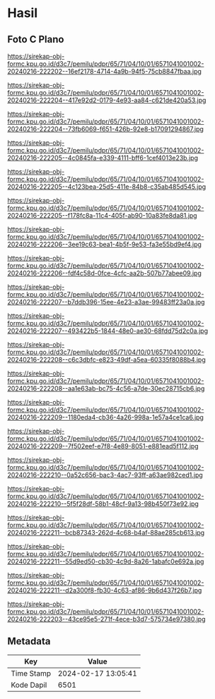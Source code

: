 # Hasil

## Foto C Plano

https://sirekap-obj-formc.kpu.go.id/d3c7/pemilu/pdpr/65/71/04/10/01/6571041001002-20240216-222202--16ef2178-4714-4a9b-94f5-75cb8847fbaa.jpg

https://sirekap-obj-formc.kpu.go.id/d3c7/pemilu/pdpr/65/71/04/10/01/6571041001002-20240216-222204--417e92d2-0179-4e93-aa84-c621de420a53.jpg

https://sirekap-obj-formc.kpu.go.id/d3c7/pemilu/pdpr/65/71/04/10/01/6571041001002-20240216-222204--73fb6069-f651-426b-92e8-b17091294867.jpg

https://sirekap-obj-formc.kpu.go.id/d3c7/pemilu/pdpr/65/71/04/10/01/6571041001002-20240216-222205--4c0845fa-e339-4111-bff6-1cef4013e23b.jpg

https://sirekap-obj-formc.kpu.go.id/d3c7/pemilu/pdpr/65/71/04/10/01/6571041001002-20240216-222205--4c123bea-25d5-411e-84b8-c35ab485d545.jpg

https://sirekap-obj-formc.kpu.go.id/d3c7/pemilu/pdpr/65/71/04/10/01/6571041001002-20240216-222205--f178fc8a-11c4-405f-ab90-10a83fe8da81.jpg

https://sirekap-obj-formc.kpu.go.id/d3c7/pemilu/pdpr/65/71/04/10/01/6571041001002-20240216-222206--3ee19c63-bea1-4b5f-9e53-fa3e55bd9ef4.jpg

https://sirekap-obj-formc.kpu.go.id/d3c7/pemilu/pdpr/65/71/04/10/01/6571041001002-20240216-222206--fdf4c58d-0fce-4cfc-aa2b-507b77abee09.jpg

https://sirekap-obj-formc.kpu.go.id/d3c7/pemilu/pdpr/65/71/04/10/01/6571041001002-20240216-222207--b7ddb396-15ee-4e23-a3ae-99483ff23a0a.jpg

https://sirekap-obj-formc.kpu.go.id/d3c7/pemilu/pdpr/65/71/04/10/01/6571041001002-20240216-222207--493422b5-1844-48e0-ae30-68fdd75d2c0a.jpg

https://sirekap-obj-formc.kpu.go.id/d3c7/pemilu/pdpr/65/71/04/10/01/6571041001002-20240216-222208--c6c3dbfc-e823-49df-a5ea-60335f8088b4.jpg

https://sirekap-obj-formc.kpu.go.id/d3c7/pemilu/pdpr/65/71/04/10/01/6571041001002-20240216-222208--aa1e63ab-bc75-4c56-a7de-30ec28715cb6.jpg

https://sirekap-obj-formc.kpu.go.id/d3c7/pemilu/pdpr/65/71/04/10/01/6571041001002-20240216-222209--1180eda4-cb36-4a26-998a-1e57a4ce1ca6.jpg

https://sirekap-obj-formc.kpu.go.id/d3c7/pemilu/pdpr/65/71/04/10/01/6571041001002-20240216-222209--7f502eef-e7f8-4e89-8051-e881ead5f112.jpg

https://sirekap-obj-formc.kpu.go.id/d3c7/pemilu/pdpr/65/71/04/10/01/6571041001002-20240216-222210--0a52c656-bac3-4ac7-93ff-a63ae982ced1.jpg

https://sirekap-obj-formc.kpu.go.id/d3c7/pemilu/pdpr/65/71/04/10/01/6571041001002-20240216-222210--5f5f28df-58b1-48cf-9a13-98b450f73e92.jpg

https://sirekap-obj-formc.kpu.go.id/d3c7/pemilu/pdpr/65/71/04/10/01/6571041001002-20240216-222211--bcb87343-262d-4c68-b4af-88ae285cb613.jpg

https://sirekap-obj-formc.kpu.go.id/d3c7/pemilu/pdpr/65/71/04/10/01/6571041001002-20240216-222211--55d9ed50-cb30-4c9d-8a26-1abafc0e692a.jpg

https://sirekap-obj-formc.kpu.go.id/d3c7/pemilu/pdpr/65/71/04/10/01/6571041001002-20240216-222211--d2a300f8-fb30-4c63-af86-9b6d437f26b7.jpg

https://sirekap-obj-formc.kpu.go.id/d3c7/pemilu/pdpr/65/71/04/10/01/6571041001002-20240216-222203--43ce95e5-271f-4ece-b3d7-575734e97380.jpg


## Metadata

| Key        | Value               |
| ---------- | ------------------- |
| Time Stamp | 2024-02-17 13:05:41 |
| Kode Dapil | 6501                |



